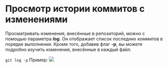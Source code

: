 # Просмотр истории коммитов с изменениями

Просматривать изменения, внесённые в репозиторий, можно с помощью параметра ***log***. Он отображает список последних коммитов в порядке выполнения. Кроме того, добавив флаг **-p**, вы можете подробно изучить изменения, внесённые в каждый файл.

```git log -p```
Пример:
![](log.jpg)